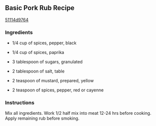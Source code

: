 ## Basic Pork Rub Recipe

[51114d9764](http://cookeatshare.com/recipes/basic-pork-rub-79728)

### Ingredients

 - 1/4 cup of spices, pepper, black

 - 1/4 cup of spices, paprika

 - 3 tablespoon of sugars, granulated

 - 2 tablespoon of salt, table

 - 2 teaspoon of mustard, prepared, yellow

 - 2 teaspoon of spices, pepper, red or cayenne

### Instructions

Mix all ingredients. Work 1/2 half mix into meat 12-24 hrs before cooking. Apply remaining rub before smoking.